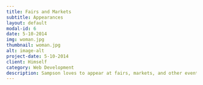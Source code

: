 ```yaml
---
title: Fairs and Markets
subtitle: Appearances
layout: default
modal-id: 6
date: 5-10-2014
img: woman.jpg
thumbnail: woman.jpg
alt: image-alt
project-date: 5-10-2014
client: Himself
category: Web Development
description: Sampson loves to appear at fairs, markets, and other events. He always attracts crowds and keeps people coming back week after week.
---
```

